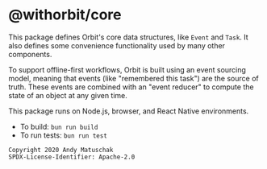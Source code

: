 # @withorbit/core

This package defines Orbit's core data structures, like `Event` and `Task`. It also defines some convenience functionality used by many other components.

To support offline-first workflows, Orbit is built using an event sourcing model, meaning that events (like "remembered this task") are the source of truth. These events are combined with an "event reducer" to compute the state of an object at any given time.

This package runs on Node.js, browser, and React Native environments. 

* To build: `bun run build`
* To run tests: `bun run test`

```
Copyright 2020 Andy Matuschak
SPDX-License-Identifier: Apache-2.0
```
